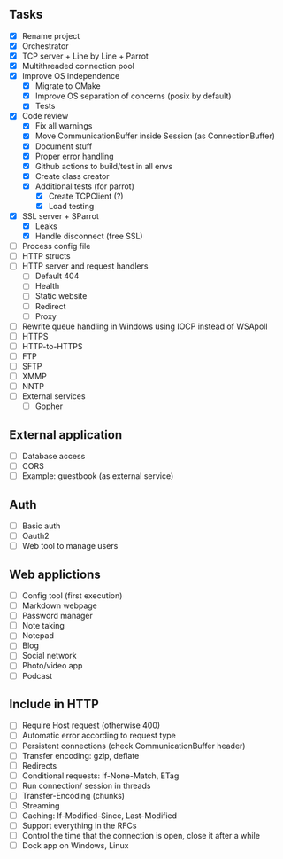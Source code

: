 ## Tasks

- [x] Rename project
- [x] Orchestrator
- [x] TCP server + Line by Line + Parrot
- [x] Multithreaded connection pool
- [x] Improve OS independence
  - [x] Migrate to CMake
  - [x] Improve OS separation of concerns (posix by default)
  - [x] Tests
- [x] Code review
  - [x] Fix all warnings
  - [x] Move CommunicationBuffer inside Session (as ConnectionBuffer)
  - [x] Document stuff
  - [x] Proper error handling
  - [x] Github actions to build/test in all envs
  - [x] Create class creator
  - [x] Additional tests (for parrot)
    - [x] Create TCPClient (?)
    - [x] Load testing
- [x] SSL server + SParrot
  - [x] Leaks
  - [x] Handle disconnect (free SSL)
- [ ] Process config file
- [ ] HTTP structs
- [ ] HTTP server and request handlers
  - [ ] Default 404
  - [ ] Health
  - [ ] Static website
  - [ ] Redirect
  - [ ] Proxy
- [ ] Rewrite queue handling in Windows using IOCP instead of WSApoll
- [ ] HTTPS
- [ ] HTTP-to-HTTPS
- [ ] FTP
- [ ] SFTP
- [ ] XMMP
- [ ] NNTP
- [ ] External services
  - [ ] Gopher

## External application

- [ ] Database access
- [ ] CORS
- [ ] Example: guestbook (as external service)

## Auth

- [ ] Basic auth
- [ ] Oauth2
- [ ] Web tool to manage users

## Web applictions

- [ ] Config tool (first execution)
- [ ] Markdown webpage
- [ ] Password manager
- [ ] Note taking
- [ ] Notepad
- [ ] Blog
- [ ] Social network
- [ ] Photo/video app
- [ ] Podcast

## Include in HTTP

- [ ] Require Host request (otherwise 400)
- [ ] Automatic error according to request type
- [ ] Persistent connections (check CommunicationBuffer header)
- [ ] Transfer encoding: gzip, deflate
- [ ] Redirects
- [ ] Conditional requests: If-None-Match, ETag
- [ ] Run connection/ session in threads
- [ ] Transfer-Encoding (chunks)
- [ ] Streaming
- [ ] Caching: If-Modified-Since, Last-Modified
- [ ] Support everything in the RFCs
- [ ] Control the time that the connection is open, close it after a while
- [ ] Dock app on Windows, Linux
